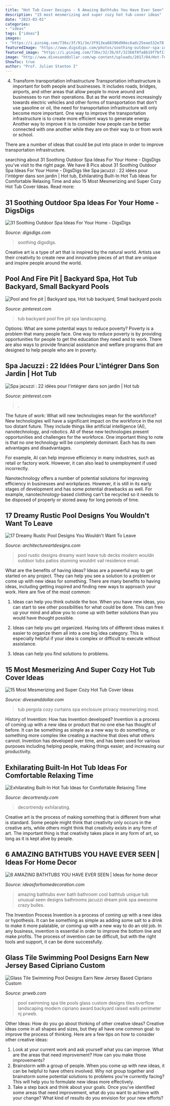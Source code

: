 ```yaml
---
title: "Hot Tub Cover Designs - 6 Amazing Bathtubs You Have Ever Seen"
description: "15 most mesmerizing and super cozy hot tub cover ideas"
date: "2023-03-01"
categories:
- "ideas"
tags: ["ideas"]
images:
- "https://i.pinimg.com/736x/3f/91/3e/3f913ea68396d90ec6adc25eae532e78.jpg"
featuredImage: "https://www.digsdigs.com/photos/soothing-outdoor-spa-ideas-for-your-home-19-554x738.jpg"
featured_image: "https://i.pinimg.com/736x/32/3b/6f/323b6f0fa8b19ffbf17a8d38d216b955.jpg"
image: "http://www.divesanddollar.com/wp-content/uploads/2017/04/Hot-Tub-Cover-10.jpg"
ShowToc: true
author: "Prof. Julian Stanton I"
---
```



4) Transform transportation infrastructure
Transportation infrastructure is important for both people and businesses. It includes roads, bridges, airports, and other areas that allow people to move around and businesses to run their operations. But as the world moves increasingly towards electric vehicles and other forms of transportation that don't use gasoline or oil, the need for transportation infrastructure will only become more important. 
One way to improve the transportation infrastructure is to create more efficient ways to generate energy. Another way to improve it is to consider how people can be better connected with one another while they are on their way to or from work or school. 

There are a number of ideas that could be put into place in order to improve transportation infrastructure.

	

		
searching about 31 Soothing Outdoor Spa Ideas For Your Home - DigsDigs you've visit to the right page. We have 8 Pics about 31 Soothing Outdoor Spa Ideas For Your Home - DigsDigs like Spa jacuzzi : 22 idées pour l&#039;intégrer dans son jardin | Hot tub, Exhilarating Built-In Hot Tub Ideas for Comfortable Relaxing Time and also 15 Most Mesmerizing and Super Cozy Hot Tub Cover Ideas. Read more:
		
    
## 31 Soothing Outdoor Spa Ideas For Your Home - DigsDigs

<img loading=lazy src="https://www.digsdigs.com/photos/soothing-outdoor-spa-ideas-for-your-home-19-554x738.jpg" onerror="this.onerror=null;this.src='https://tse2.mm.bing.net/th?id=OIP.kPoeDgcsO3LrdaKuuHX7OgHaJ3&amp;pid=15.1';" alt="31 Soothing Outdoor Spa Ideas For Your Home - DigsDigs">

_Source: digsdigs.com_

>soothing digsdigs. 

	

Creative art is a type of art that is inspired by the natural world. Artists use their creativity to create new and innovative pieces of art that are unique and inspire people around the world.

    
## Pool And Fire Pit | Backyard Spa, Hot Tub Backyard, Small Backyard Pools

<img loading=lazy src="https://i.pinimg.com/736x/3f/91/3e/3f913ea68396d90ec6adc25eae532e78.jpg" onerror="this.onerror=null;this.src='https://tse3.mm.bing.net/th?id=OIP.Gy4jAWRlsiFstwkXZrtdVAHaI1&amp;pid=15.1';" alt="Pool and fire pit | Backyard spa, Hot tub backyard, Small backyard pools">

_Source: pinterest.com_

>tub backyard pool fire pit spa landscaping. 

	

Options: What are some potential ways to reduce poverty?
Poverty is a problem that many people face. One way to reduce poverty is by providing opportunities for people to get the education they need and to work. There are also ways to provide financial assistance and welfare programs that are designed to help people who are in poverty.

    
## Spa Jacuzzi : 22 Idées Pour L&#039;intégrer Dans Son Jardin | Hot Tub

<img loading=lazy src="https://i.pinimg.com/736x/32/3b/6f/323b6f0fa8b19ffbf17a8d38d216b955.jpg" onerror="this.onerror=null;this.src='https://tse4.mm.bing.net/th?id=OIP.fSSX0VMkNqWOlW7TGgvV6gHaJ3&amp;pid=15.1';" alt="Spa jacuzzi : 22 idées pour l&#039;intégrer dans son jardin | Hot tub">

_Source: pinterest.com_

>. 

	

The future of work: What will new technologies mean for the workforce?
New technologies will have a significant impact on the workforce in the not too distant future. They include things like artificial intelligence (AI), nanotechnology, and robotics. All of these new technologies present opportunities and challenges for the workforce. 
One important thing to note is that no one technology will be completely dominant. Each has its own advantages and disadvantages. 

For example, AI can help improve efficiency in many industries, such as retail or factory work. However, it can also lead to unemployment if used incorrectly. 

Nanotechnology offers a number of potential solutions for improving efficiency in businesses and workplaces. However, it is still in its early stages of development and has some potential drawbacks as well. For example, nanotechnology-based clothing can't be recycled so it needs to be disposed of properly or stored away for long periods of time.

    
## 17 Dreamy Rustic Pool Designs You Wouldn&#039;t Want To Leave

<img loading=lazy src="https://www.architectureartdesigns.com/wp-content/uploads/2015/11/17-Dreamy-Rustic-Pool-Designs-You-Wouldnt-Want-To-Leave-9-630x504.jpg" onerror="this.onerror=null;this.src='https://tse2.mm.bing.net/th?id=OIP.Wt6wzBz9g0TcrXGZW2NnBQHaF7&amp;pid=15.1';" alt="17 Dreamy Rustic Pool Designs You Wouldn&#039;t Want To Leave">

_Source: architectureartdesigns.com_

>pool rustic designs dreamy want leave tub decks modern wouldn outdoor tubs patios stunning wouldnt vail residence email. 

	

What are the benefits of having ideas?
Ideas are a powerful way to get started on any project. They can help you see a solution to a problem or come up with new ideas for something. There are many benefits to having ideas, including getting inspired and finding new ways to approach your work. Here are five of the most common: 
1. Ideas can help you think outside the box. When you have new ideas, you can start to see other possibilities for what could be done. This can free up your mind and allow you to come up with better solutions than you would have thought possible. 

2. Ideas can help you get organized. Having lots of different ideas makes it easier to organize them all into a one big idea category. This is especially helpful if your idea is complex or difficult to execute without assistance. 

3. Ideas can help you find solutions to problems.

    
## 15 Most Mesmerizing And Super Cozy Hot Tub Cover Ideas

<img loading=lazy src="http://www.divesanddollar.com/wp-content/uploads/2017/04/Hot-Tub-Cover-10.jpg" onerror="this.onerror=null;this.src='https://tse3.mm.bing.net/th?id=OIP.DAboBakgGJ-V6MJqekMWhgHaJ3&amp;pid=15.1';" alt="15 Most Mesmerizing and Super Cozy Hot Tub Cover Ideas">

_Source: divesanddollar.com_

>tub pergola cozy curtains spa enclosure privacy mesmerizing most. 

	

History of Invention: How has Invention developed?
Invention is a process of coming up with a new idea or product that no one else has thought of before. It can be something as simple as a new way to do something, or something more complex like creating a machine that does what others cannot. Invention has developed over time, and has been used for various purposes including helping people, making things easier, and increasing our productivity.

    
## Exhilarating Built-In Hot Tub Ideas For Comfortable Relaxing Time

<img loading=lazy src="https://decortrendy.com/wp-content/uploads/2020/01/built-in-hot-tub-10.jpg" onerror="this.onerror=null;this.src='https://tse3.mm.bing.net/th?id=OIP.7mapyZY8TH2aUoLb1YHsFwHaJe&amp;pid=15.1';" alt="Exhilarating Built-In Hot Tub Ideas for Comfortable Relaxing Time">

_Source: decortrendy.com_

>decortrendy exhilarating. 

	

Creative art is the process of making something that is different from what is standard. Some people might think that creativity only occurs in the creative arts, while others might think that creativity exists in any form of art. The important thing is that creativity takes place in any form of art, so long as it is kept alive by people.

    
## 6 AMAZING BATHTUBS YOU HAVE EVER SEEN | Ideas For Home Decor

<img loading=lazy src="http://3.bp.blogspot.com/-QJRcLpI9oLc/UNi9G7hLcgI/AAAAAAAADCQ/ngzp6SkWbZw/s1600/amazing+bath.jpg" onerror="this.onerror=null;this.src='https://tse3.mm.bing.net/th?id=OIP.9VYz0l4YMA8Gn8XvfKKSCQAAAA&amp;pid=15.1';" alt="6 AMAZING BATHTUBS YOU HAVE EVER SEEN | Ideas for home decor">

_Source: ideasforhomedecoration.com_

>amazing bathtubs ever bath bathroom cool bathtub unique tub unusual seen designs bathrooms jacuzzi dream pink spa awesome crazy bulles. 

	

The Invention Process
Invention is a process of coming up with a new idea or hypothesis. It can be something as simple as adding some salt to a drink to make it more palatable, or coming up with a new way to do an old job. In any business, invention is essential in order to improve the bottom line and make profits. The process of invention can be difficult, but with the right tools and support, it can be done successfully.

    
## Glass Tile Swimming Pool Designs Earn New Jersey Based Cipriano Custom

<img loading=lazy src="http://ww1.prweb.com/prfiles/2010/11/15/278217/glasstilespa.jpg" onerror="this.onerror=null;this.src='https://tse4.mm.bing.net/th?id=OIP.3kZZARXjH1lCiosm54BnJgHaE9&amp;pid=15.1';" alt="Glass Tile Swimming Pool Designs Earn New Jersey Based Cipriano Custom">

_Source: prweb.com_

>pool swimming spa tile pools glass custom designs tiles overflow landscaping modern cipriano award backyard raised walls perimeter nj prweb. 

	

Other Ideas: How do you go about thinking of other creative ideas?
Creative ideas come in all shapes and sizes, but they all have one common goal: to improve the process of thinking. Here are a few tips on how to consider other creative ideas:
1. Look at your current work and ask yourself what you can improve. What are the areas that need improvement? How can you make those improvements?
2. Brainstorm with a group of people. When you come up with new ideas, it can be helpful to have others involved. Why not group together and brainstorm some potential solutions to problems you're currently facing? This will help you to formulate new ideas more effectively.
3. Take a step back and think about your goals. Once you've identified some areas that need improvement, what do you want to achieve with your change? What kind of results do you envision for your new efforts?

